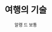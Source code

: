 ---
title: 여행의 기술
author: 알랭 드 보통
category: book
coverUrl: http://image.kyobobook.co.kr/images/book/large/448/l9788986836448.jpg
---